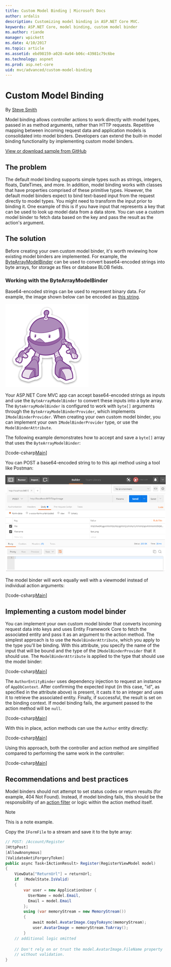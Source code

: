 ```yaml
---
title: Custom Model Binding | Microsoft Docs
author: ardalis
description: Customizing model binding in ASP.NET Core MVC.
keywords: ASP.NET Core, model binding, custom model binder
ms.author: riande
manager: wpickett
ms.date: 4/10/2017
ms.topic: article
ms.assetid: ebd98159-a028-4a94-b06c-43981c79c6be
ms.technology: aspnet
ms.prod: asp.net-core
uid: mvc/advanced/custom-model-binding
---
```

# Custom Model Binding

By [Steve Smith](http://ardalis.com)

Model binding allows controller actions to work directly with model types, passed in as method arguments, rather than HTTP requests. Repetitive mapping between incoming request data and application models is consolidated into model binders. Developers can extend the built-in model binding functionality by implementing custom model binders.

[View or download sample from GitHub](https://github.com/aspnet/Docs/)

## The problem

The default model binding supports simple types such as strings, integers, floats, DateTimes, and more. In addition, model binding works with classes that have properties comprised of these primitive types. However, the default model binders expect to bind text-based input from the request directly to model types. You might need to transform the input prior to binding it. One example of this is if you have input that represents a key that can be used to look up model data from a data store. You can use a custom model binder to fetch data based on the key and pass the result as the action's argument.

## The solution

Before creating your own custom model binder, it's worth reviewing how existing model binders are implemented. For example, the [ByteArrayModelBinder](https://docs.microsoft.com/aspnet/core/api/microsoft.aspnetcore.mvc.modelbinding.binders.bytearraymodelbinder) can be used to convert base64-encoded strings into byte arrays, for storage as files or database BLOB fields.

### Working with the ByteArrayModelBinder

Base64-encoded strings can be used to represent binary data. For example, the image shown below can be encoded as [this string](custom-model-binding/base64bot.md).

![dotnet bot](custom-model-binding/images/bot.png "dotnet bot")

Your ASP.NET Core MVC app can accept base64-encoded strings as inputs and use the `ByteArrayModelBinder` to convert these inputs into a byte array. The `ByteArrayModelBinder` is configured to work with `byte[]` arguments through the `ByteArrayModelBinderProvider`, which implements `IModelBinderProvider`. When creating your own custom model binder, you can implement your own `IModelBinderProvider` type, or use the `ModelBinderAttribute`.

The following example demonstrates how to accept and save a `byte[]` array that uses the `ByteArrayModelBinder`:

[!code-csharp[Main](custom-model-binding/sample/CustomModelBindingSample/Controllers/ImageController.cs?name=post1&highlight=3)]

You can POST a base64-encoded string to to this api method using a tool like Postman:

![postman](custom-model-binding/images/postman.png "postman")

The model binder will work equally well with a viewmodel instead of individual action arguments:

[!code-csharp[Main](custom-model-binding/sample/CustomModelBindingSample/Controllers/ImageController.cs?name=post2&highlight=2)]

## Implementing a custom model binder

You can implement your own custom model binder that converts incoming request data into keys and uses Entity Framework Core to fetch the associated entity and pass it as an argument to the action method. The simplest approach is to use the `ModelBinderAttribute`, which you apply to the type you'll be binding. With this attribute, you specify the name of the input that will be bound and the type of the `IModelBinderProvider` that it should use. The `ModelBinderAttribute` is applied to the type that should use the model binder:

[!code-csharp[Main](custom-model-binding/sample/CustomModelBindingSample/Data/Author.cs?highlight=10)]

The `AuthorEntityBinder` uses dependency injection to request an instance of `AppDbContext`. After confirming the expected input (in this case, "id", as specified in the attribute above) is present, it casts it to an integer and uses it to retrieve the associated entity. Finally, if successful, the result is set on the binding context. If model binding fails, the argument passed to the action method will be `null`.

[!code-csharp[Main](custom-model-binding/sample/CustomModelBindingSample/Binders/AuthorEntityBinder.cs?highlight=10)]

With this in place, action methods can use the `Author` entity directly:

[!code-csharp[Main](custom-model-binding/sample/CustomModelBindingSample/Controllers/BoundAuthorsController.cs?highlight=2)]

Using this approach, both the controller and action method are simplified compared to performing the same work in the controller:

[!code-csharp[Main](custom-model-binding/sample/CustomModelBindingSample/Controllers/AuthorsController.cs?highlight=2)]



## Recommendations and best practices

Model binders should not attempt to set status codes or return results (for example, 404 Not Found). Instead, if model binding fails, this should be the responsibility of an [action filter](/mvc/controllers/filters.md) or logic within the action method itself.



> [!NOTE]
> This is a note example.

Copy the `IFormFile` to a stream and save it to the byte array:

```csharp
// POST: /Account/Register
[HttpPost]
[AllowAnonymous]
[ValidateAntiForgeryToken]
public async Task<IActionResult> Register(RegisterViewModel model)
{
    ViewData["ReturnUrl"] = returnUrl;
    if  (ModelState.IsValid)
    {
        var user = new ApplicationUser {
          UserName = model.Email,
          Email = model.Email
        };
        using (var memoryStream = new MemoryStream())
        {
            await model.AvatarImage.CopyToAsync(memoryStream);
            user.AvatarImage = memoryStream.ToArray();
        }
    // additional logic omitted
    
    // Don't rely on or trust the model.AvatarImage.FileName property 
    // without validation.
}
```
